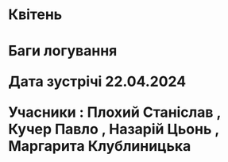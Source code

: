 <h1>Квітень<h1>
Баги логування
  
Дата зустрічі 22.04.2024

Учасники : Плохий Станіслав , Кучер Павло , Назарій Цьонь , Маргарита Клублиницька

